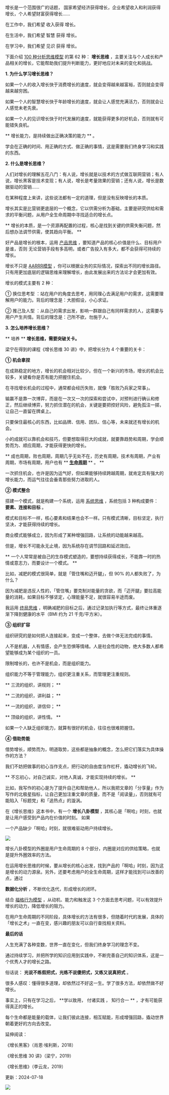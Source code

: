 增长是一个范围很广的话题，  国家希望经济获得增长，企业希望收入和利润获得增长，个人希望财富获得增长……

在工作中，我们希望  收入获得  增长。

在生活中，我们希望  智慧  获得  增长。

在学习中，我们希望  见识  获得  增长。

下面介绍 [100 种分析思维模型](https://mp.weixin.qq.com/mp/appmsgalbum?__biz=MzA4ODE2OTIxMw==&action=getalbum&album_id=1701638273011351554#wechat_redirect) 的第 62 种： **增长思维** ，主要关注与个人成长和产品相关的增长，它能帮助我们提升判断能力，更好地应对未来的变化和挑战。

**1. 为什么学习增长思维？**

如果一个人的收入增长快于消费增长的速度，就会变得越来越富裕，否则就会变得越来越穷困。

如果一个人的智慧增长快于年龄增长的速度，就会让人感觉充满活力，否则就会让人感觉未老先衰。

如果一个人的见识增长快于时代发展的速度，就能获得更多的好机会，否则就有可能错失良机。

** 增长能力，是持续做出正确决策的能力  ** 。

学会在正确的时间、用正确的方式、做正确的事情，这是需要我们终身学习和实践的东西。

**2. 什么是增长思维？**

人们对增长的理解五花八门：有人说，增长就是以技术的方式做互联网营销；有人说，增长黑客是技术变现；有人说，增长是考量效果的营销；还有人说，增长是数据驱动的营销……

在某种程度上来讲，这些说法都有一定的道理，但是没有反映增长的本质。

增长其实是比营销更底层的一个概念，它以供需分析为基础，主要是研究供给和需求的平衡问题，从用户全生命周期中寻找适合的增长点。

** 增长的本质，是一个资源再配置的过程，核心是找到关键的供需失衡问题，然后想办法调节供需，使其趋向平衡。  **

好产品是增长的根本，运用 [产品思维](https://mp.weixin.qq.com/s?__biz=MzA4ODE2OTIxMw==&mid=2653481917&idx=1&sn=0e1903aa5aa184b2bb4207d0493d3b69&scene=21#wechat_redirect) ，要知道产品的核心价值是什么、目标用户是谁，否则  无论营销手段有多高明，或者广告投入有多大，都不会获得可持续的增长。

增长不只是 [AARRR模型](https://mp.weixin.qq.com/s?__biz=MzA4ODE2OTIxMw==&mid=2653480798&idx=1&sn=47cbfc6a9849d7705e6b3fba3a4f96d8&scene=21#wechat_redirect) ，你可以根据业务的实际情况，探索出不同的增长路径。  只有用更加底层的逻辑思维来理解增长，由此发展出来的方法论才会更加有效。

增长的模式主要有 2 种：

①  换位思考型  ：站在用户的角度去思考，用同理心去满足用户的需求，这需要理解用户的能力。背后的理念是：大胆假设，小心求证。

②  推己及人型  ：从自己的需求出发，影响一群跟自己有同样需求的人，这需要与用户产生共情。背后的理念是：己所不欲，勿施于人。

**3. 怎么培养增长思维？**

** 培养  ** **增长思维，需要突破关卡。**

梁宁在得到的课程《增长思维 30 讲》中，把增长分为 4 个重要的关卡：

**① 机会拿捏**

在成熟稳定的地方，增长的机会相对比较少。但在一个新兴的市场，增长的机会比较多，关键看你是否有能力把握住机会。

在寻找增长机会的过程中，通常都会经历失败，就像「胜败乃兵家之常事」。

输赢不是靠一次博弈，而是在一次又一次的探索和尝试中，对预判进行确认和修正，然后继续博弈，努力抓住潜在的机会，关键是要把控好风险，避免孤注一掷，让自己一直留在牌桌上。

只要保住最核心的东西，比如品牌、信用、团队、信心等，未来就还有增长的机会。

小的成就可以靠机会和技巧，但要想取得巨大的成就，就要靠趋势和周期，学会顺势而为、顺应周期，才能获得更快的增长。

** 成也周期，败也周期，周期几乎无处不在，历史有周期，技术有周期，产业有周期，市场有周期，用户也有  ** [**生命周期**](https://mp.weixin.qq.com/s?__biz=MzA4ODE2OTIxMw==&mid=2653478327&idx=1&sn=4bd1bb87e2d06bf6089fb29ce6b80b8e&scene=21#wechat_redirect) ** 。  **

一次抓住机会，也许是因为运气好，但如果能够持续跨越周期，就肯定具有强大的增长能力，而运气往往会垂青那些努力进取的人。

**② 模式整合**

搭建一个模式，就是构建一个系统，运用 [系统思维](https://mp.weixin.qq.com/s?__biz=MzA4ODE2OTIxMw==&mid=2653481874&idx=1&sn=d5255c235605348b6a15656f6abbf0a4&scene=21#wechat_redirect) ，系统包括 3 种构成要件： **要素、连接和目标** 。

模式和目标不一样，核心要素和结果也会不一样。只有模式清晰，目标坚定，执行坚决，才能获得持续的增长。

商业模式能够成立，因为形成了某种增强回路，让系统的动能越来越高。

但是，增长不可能永无止境，因为系统存在调节回路和延迟效应。

** 一个人常常是被自己的生存模式塑造的，要想持续获得成长，不能靠一时的热情或意志力，而要设计一个模式。  **

比如，减肥的模式很简单，就是「管住嘴和迈开腿」，但 90% 的人都失败了，为什么？

因为减肥是违反人性的，「管住嘴」要克制对能量的贪欲，而「迈开腿」要拉高能量的消耗，如果目标不够坚定，心理能量不足，就很容易半途而废。

我运用 [终局思维](https://mp.weixin.qq.com/s?__biz=MzA4ODE2OTIxMw==&mid=2653481908&idx=1&sn=3398b53d0b8ecac56b55ac8b04cbdbde&scene=21#wechat_redirect) ，明确减肥的目标之后，通过记录加执行等方式，最终让体重逐渐下降到健康的水平（BMI 约为 21 千克/平方米）。

**③ 组织扩容**

组织研究的是如何把人连接起来，变成一个整体，去做个体无法完成的事情。

人不是机器，人有情感，会产生恐惧等情绪。人是社会性的动物，绝大多数人都希望能够成为某个组织的一员。

限制增长的，也许不是机会，而是组织能力。

组织能力不等于管理能力，组织更注重关系，而管理更注重规则。

** 三流的组织，讲规则；  **

** 二流的组织，讲利益；  **

** 一流的组织，讲信仰；  **

** 顶级的组织，讲性情。  **

如果一个人缺乏组织能力，就算有很好的机会，往往也很难把握住。

**④ 借助势能**

借势增长，顺势而为，明道取势，这些都是抽象的概念，怎么把它们落实为具体操作的方法？

我们不妨把做事的初心当作支点，把行动的自由度当作杠杆，撬动增长的飞轮。

** 不忘初心，对自己诚实，对他人真诚，才能实现持续的增长。  **

比如，我写作的初心是为了提升自己和帮助他人，所以我把文章的「分享量」作为写作的北极星指标，让自己更加注重文章的质量，而不是「阅读量」，否则就有可能陷入「标题党」和「追热点」的漩涡。

在《增长思维》这本书中，有一个 **增长八卦模型** ，其核心是「啊哈」时刻，也就是让用户感受到产品内在价值的时刻。  如果

一个产品缺少「啊哈」时刻，就很难驱动用户持续增长。

![](https://mmbiz.qpic.cn/mmbiz_png/giaycic3UNwo1fSxtpwhvbeRPDKNWXciczicePJicQ3sZsdmKrmnCs06GeSwg31FmuRCIFibfmreqmF6oJsa8Db9Igdg/640?wx_fmt=png) 

增长八卦模型的外圈是用户生命周期的 8 个部分，内圈是对应的供给策略，也就是提升外圈效率的方法。

在运用增长思维的时候，要从增长的核心出发，找到产品的「啊哈」时刻，因为这是增长的动力源泉。另外，还要考虑用户的全生命周期，这样才能找到可以改善的点，通过

**数据化分析** ，不断优化迭代，形成增长的闭环。

结合 [福格行为模型](https://mp.weixin.qq.com/s?__biz=MzA4ODE2OTIxMw==&mid=2653477258&idx=1&sn=b55e3f648f903eec82177e78494e1f5f&scene=21#wechat_redirect) ，从动机、能力和触发这 3 个方面去思考问题，可以有效提升增长的动力，降低增长的阻力。

在用户生命周期的不同阶段，具体增长的方法有很多，但随着时代的发展，具体的「增长之术」一直在变，感兴趣的朋友可以自行查找相关资料。

**最后的话**

人生充满了各种变数，世界一直在变化，但我们终身学习的理念不变。

通过持续学习，并把所学的知识应用到实践中，不断完善自己的知识体系，这是一个优秀人才的增长之路。

俗话说： **光说不练假把式，光练不说傻把式，又练又说真把式** 。

很多人感叹：懂得很多道理，却依然过不好这一生。学了很多方法，却依然做不好增长。

事实上，只有在学习之后， **学以致用， 付诸实践  ，  知行合一 ** ，才有可能获得真正的增长。

每个生命都是能量的载体，让我们彼此连接，相互赋能，形成增强回路，撬动世界朝着更好的方向去改变。

延伸阅读：

《增长黑客》（肖恩·埃利斯，2018）

《增长思维 30 讲》（梁宁，2019）

《增长思维》（李云龙，2019）

更新：2024-07-18

![](https://visitor-badge.laobi.icu/badge?page_id=sjhfx.linji&left_text=PageViews&right_color=%2300589F)